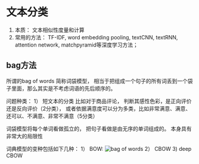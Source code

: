 # 文本分类
1. 本质： 文本相似性度量和计算
2. 常用的方法： TF-IDF, word embedding pooling, textCNN, textRNN, attention network, matchpyramid等深度学习方法；

## bag方法
   所谓的bag of words
   简称词袋模型， 相当于把组成一个句子的所有词丢到一个袋子里面，那么其实是不考虑词语的先后顺序的。
   
   问题种类：
   1） 短文本的分类
      比如对于商品评论， 判断其感性色彩，是正向评价还是反向评价（2分类）， 
      或者依据满意度可以分为多类，比如非常满意、满意、还可以、不满意、非常不满意（5分类）
      
   词袋模型将每个单词看做孤立的， 把句子看做是由无序的单词组成的。 本身具有非常大的局限性
   
   词典模型的变种包括如下几种：
   1） BOW: 
      ![bag of words](https://github.com/Intsigstephon/nlp/new/master/aa.png)
   2） CBOW
   3) deep CBOW
